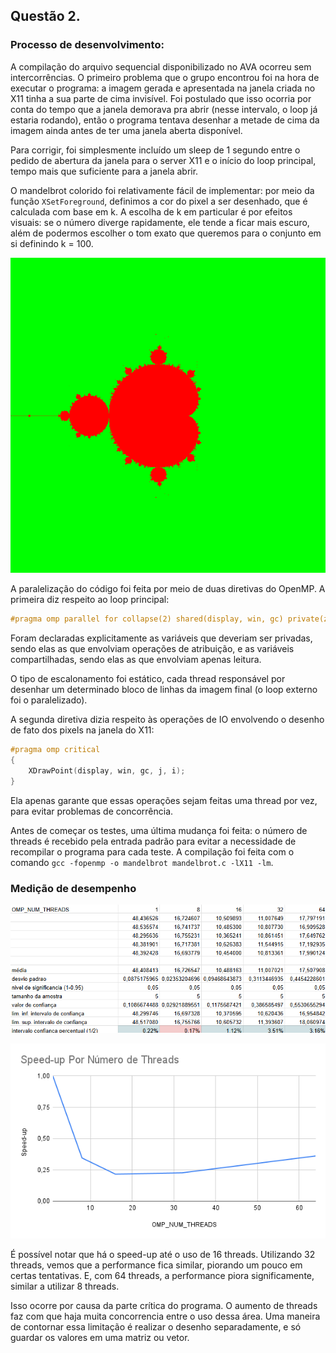 ## Questão 2.

### Processo de desenvolvimento:

A compilação do arquivo sequencial disponibilizado no AVA ocorreu sem intercorrências. O primeiro problema que o grupo encontrou foi na hora de executar o programa: a imagem gerada e apresentada na janela criada no X11 tinha a sua parte de cima invisível. Foi postulado que isso ocorria por conta do tempo que a janela demorava pra abrir (nesse intervalo, o loop já estaria rodando), então o programa tentava desenhar a metade de cima da imagem ainda antes de ter uma janela aberta disponível.

Para corrigir, foi simplesmente incluído um sleep de 1 segundo entre o pedido de abertura da janela para o server X11 e o início do loop principal, tempo mais que suficiente para a janela abrir.

O mandelbrot colorido foi relativamente fácil de implementar: por meio da função `XSetForeground`, definimos a cor do pixel a ser desenhado, que é calculada com base em k. A escolha de k em particular é por efeitos visuais: se o número diverge rapidamente, ele tende a ficar mais escuro, além de podermos escolher o tom exato que queremos para o conjunto em si definindo k = 100.

![image](../images/fluzao_mandelbrot.png)

A paralelização do código foi feita por meio de duas diretivas do OpenMP. A primeira diz respeito ao loop principal:

```c++
#pragma omp parallel for collapse(2) shared(display, win, gc) private(z, c, k, temp, lengthsq)
```

Foram declaradas explicitamente as variáveis que deveriam ser privadas, sendo elas as que envolviam operações de atribuição, e as variáveis compartilhadas, sendo elas as que envolviam apenas leitura.

O tipo de escalonamento foi estático, cada thread responsável por desenhar um determinado bloco de linhas da imagem final (o loop externo foi o paralelizado).

A segunda diretiva dizia respeito às operações de IO envolvendo o desenho de fato dos pixels na janela do X11:

```c++
#pragma omp critical
{
    XDrawPoint(display, win, gc, j, i);
}
```

Ela apenas garante que essas operações sejam feitas uma thread por vez, para evitar problemas de concorrência.

Antes de começar os testes, uma última mudança foi feita: o número de threads é recebido pela entrada padrão para evitar a necessidade de recompilar o programa para cada teste. A compilação foi feita com o comando `gcc -fopenmp -o mandelbrot mandelbrot.c -lX11 -lm`.

### Medição de desempenho

![image](../images/mandelbrot_efficience.png)

![image](../images/Speedup_threads_q2.png)

É possível notar que há o speed-up até o uso de 16 threads. Utilizando 32 threads, vemos que a performance fica similar, piorando um pouco em certas tentativas. E, com 64 threads, a performance piora significamente, similar a utilizar 8 threads.

Isso ocorre por causa da parte crítica do programa. O aumento de threads faz com que haja muita concorrencia entre o uso dessa área. Uma maneira de contornar essa limitação é realizar o desenho separadamente, e só guardar os valores em uma matriz ou vetor.
